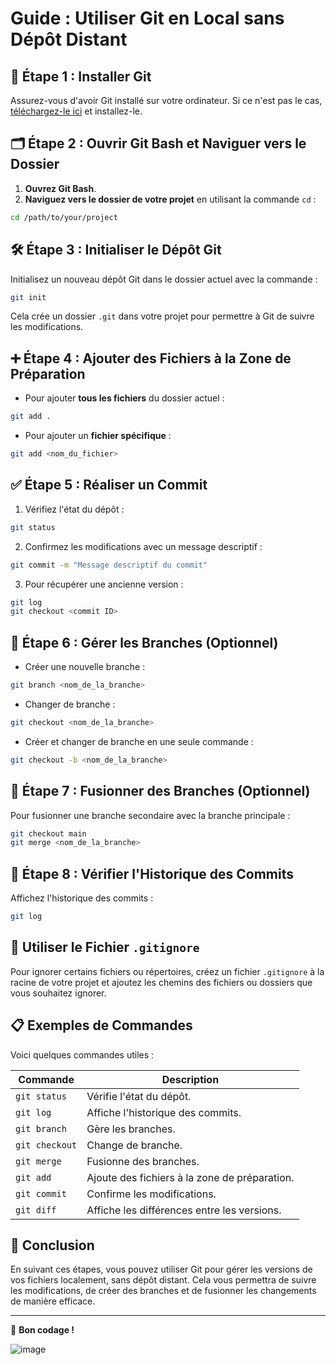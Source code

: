 # Guide : Utiliser Git en Local sans Dépôt Distant

## 🚀 Étape 1 : Installer Git
Assurez-vous d'avoir Git installé sur votre ordinateur. Si ce n'est pas le cas, [téléchargez-le ici](https://git-scm.com/) et installez-le.

## 🗂️ Étape 2 : Ouvrir Git Bash et Naviguer vers le Dossier
1. **Ouvrez Git Bash**.
2. **Naviguez vers le dossier de votre projet** en utilisant la commande `cd` :

```bash
cd /path/to/your/project
```

## 🛠️ Étape 3 : Initialiser le Dépôt Git
Initialisez un nouveau dépôt Git dans le dossier actuel avec la commande :

```bash
git init
```

Cela crée un dossier `.git` dans votre projet pour permettre à Git de suivre les modifications.

## ➕ Étape 4 : Ajouter des Fichiers à la Zone de Préparation
- Pour ajouter **tous les fichiers** du dossier actuel :

```bash
git add .
```

- Pour ajouter un **fichier spécifique** :

```bash
git add <nom_du_fichier>
```

## ✅ Étape 5 : Réaliser un Commit
1. Vérifiez l'état du dépôt :

```bash
git status
```

2. Confirmez les modifications avec un message descriptif :

```bash
git commit -m "Message descriptif du commit"
```

 3. Pour récupérer une ancienne version :

```bash
git log
git checkout <commit ID>
```
## 🌿 Étape 6 : Gérer les Branches (Optionnel)
- Créer une nouvelle branche :

```bash
git branch <nom_de_la_branche>
```

- Changer de branche :

```bash
git checkout <nom_de_la_branche>
```

- Créer et changer de branche en une seule commande :

```bash
git checkout -b <nom_de_la_branche>
```

## 🔄 Étape 7 : Fusionner des Branches (Optionnel)
Pour fusionner une branche secondaire avec la branche principale :

```bash
git checkout main
git merge <nom_de_la_branche>
```

## 📜 Étape 8 : Vérifier l'Historique des Commits
Affichez l'historique des commits :

```bash
git log
```

## 📂 Utiliser le Fichier `.gitignore`
Pour ignorer certains fichiers ou répertoires, créez un fichier `.gitignore` à la racine de votre projet et ajoutez les chemins des fichiers ou dossiers que vous souhaitez ignorer.

## 📋 Exemples de Commandes
Voici quelques commandes utiles :

| Commande          | Description                              |
|-------------------|------------------------------------------|
| `git status`      | Vérifie l'état du dépôt.                 |
| `git log`         | Affiche l'historique des commits.        |
| `git branch`      | Gère les branches.                      |
| `git checkout`    | Change de branche.                      |
| `git merge`       | Fusionne des branches.                  |
| `git add`         | Ajoute des fichiers à la zone de préparation. |
| `git commit`      | Confirme les modifications.             |
| `git diff`        | Affiche les différences entre les versions. |

## 🏁 Conclusion
En suivant ces étapes, vous pouvez utiliser Git pour gérer les versions de vos fichiers localement, sans dépôt distant. Cela vous permettra de suivre les modifications, de créer des branches et de fusionner les changements de manière efficace.

---
🎉 **Bon codage !**

![image](https://github.com/user-attachments/assets/02f996b5-2626-4e30-b155-855a73807cc8)
